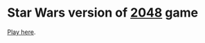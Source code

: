 Star Wars version of [2048](http://gabrielecirulli.github.io/2048/) game
========================================================================

[Play here](http://git.io/starwars).